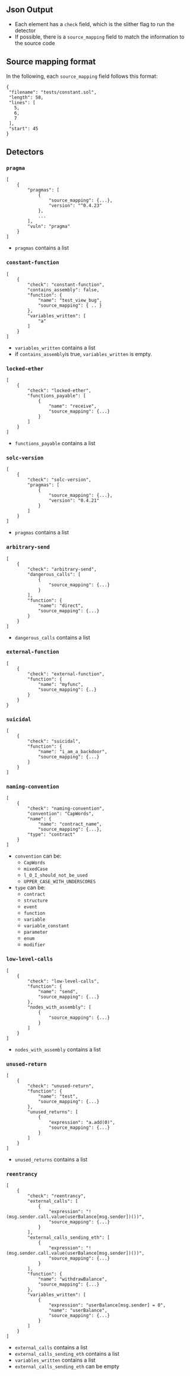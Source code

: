 ## Json Output
- Each element has a `check` field, which is the slither flag to run the detector
- If possible, there is a `source_mapping` field to match the information to the source code

## Source mapping format
In the following, each `source_mapping` field follows this format:
```
{
 "filename": "tests/constant.sol",
 "length": 58,
 "lines": [
   5,
   6,
   7
 ],
 "start": 45
}
```

## Detectors

### `pragma`
```
[
    {
        "pragmas": [
            {
                "source_mapping": {...},
                "version": "^0.4.23"
            }, 
            ...
        ],
        "vuln": "pragma"
    }
]
```
- `pragmas` contains a list

### `constant-function`
```
[
    {
        "check": "constant-function",
        "contains_assembly": false,
        "function": {
            "name": "test_view_bug",
            "source_mapping": { .. }
        },
        "variables_written": [
            "a"
        ]
    }
]
```
- `variables_written` contains a list
- if `contains_assembly`is true, `variables_written` is empty.

### `locked-ether`
```
[
    {
        "check": "locked-ether",
        "functions_payable": [
            {
                "name": "receive",
                "source_mapping": {...}
            }
        ]
    }
]
```
- `functions_payable` contains a list

### `solc-version`
```
[
    {
        "check": "solc-version",
        "pragmas": [
            {
                "source_mapping": {...},
                "version": "0.4.21"
            }
        ]
    }
]
```
- `pragmas` contains a list

### `arbitrary-send`
```
[
    {
        "check": "arbitrary-send",
        "dangerous_calls": [
            {
                "source_mapping": {...}
            }
        ],
        "function": {
            "name": "direct",
            "source_mapping": {...}
        }
    }
]
```
- `dangerous_calls` contains a list

### `external-function`
```
[
    {
        "check": "external-function",
        "function": {
            "name": "myfunc",
            "source_mapping": {..}
        }
    }
}
```

### `suicidal`
```
[
    {
        "check": "suicidal",
        "function": {
            "name": "i_am_a_backdoor",
            "source_mapping": {...}
        }
    }
]
```

### `naming-convention`
```
[
    {
        "check": "naming-convention",
        "convention": "CapWords",
        "name": {
            "name": "contract_name",
            "source_mapping": {...},
        "type": "contract"
    }
]
```
- `convention` can be:
  - `CapWords`
  - `mixedCase`
  - `l_O_I_should_not_be_used`
  - `UPPER_CASE_WITH_UNDERSCORES`
- `type` can be:
  - `contract`
  - `structure`
  - `event`
  - `function`
  - `variable`
  - `variable_constant`
  - `parameter`
  - `enum`
  - `modifier`

### `low-level-calls`
```
[
    {
        "check": "low-level-calls",
        "function": {
            "name": "send",
            "source_mapping": {...}
        },
        "nodes_with_assembly": [
            {
                "source_mapping": {...}
            }
        ]
    }
]
```
- `nodes_with_assembly` contains a list

### `unused-return`

```
[
    {
        "check": "unused-return",
        "function": {
            "name": "test",
            "source_mapping": {...}
        },
        "unused_returns": [
            {
                "expression": "a.add(0)",
                "source_mapping": {...}
            }
        ]
    }
]
```
- `unused_returns` contains a list

### `reentrancy`
```
[
    {
        "check": "reentrancy",
        "external_calls": [
            {
                "expression": "! (msg.sender.call.value(userBalance[msg.sender])())",
                "source_mapping": {...}
            }
        ],
        "external_calls_sending_eth": [
            {
                "expression": "! (msg.sender.call.value(userBalance[msg.sender])())",
                "source_mapping": {...}
            }
        ],
        "function": {
            "name": "withdrawBalance",
            "source_mapping": {...}
        },
        "variables_written": [
            {
                "expression": "userBalance[msg.sender] = 0",
                "name": "userBalance",
                "source_mapping": {...}
            }
        ]
    }
]
```
- `external_calls` contains a list
- `external_calls_sending_eth` contains a list
- `variables_written` contains a list
- `external_calls_sending_eth` can be empty

